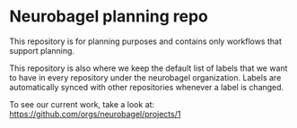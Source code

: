# Neurobagel planning repo

This repository is for planning
purposes and contains only workflows
that support planning.

This repository is also where we keep the
default list of labels that we want to 
have in every repository under the neurobagel
organization. 
Labels are automatically synced with other 
repositories whenever a label is changed.

To see our current work, take a look at:
https://github.com/orgs/neurobagel/projects/1
